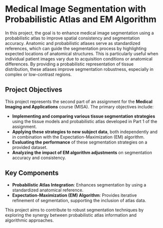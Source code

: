 # Medical Image Segmentation with Probabilistic Atlas and EM Algorithm

In this project, the goal is to enhance medical image segmentation using a probabilistic atlas to improve spatial consistency and segmentation accuracy. Anatomic and probabilistic atlases serve as standardized references, which can guide the segmentation process by highlighting expected locations of anatomical structures. This is particularly useful when individual patient images vary due to acquisition conditions or anatomical differences. By providing a probabilistic representation of tissue distribution, these atlases improve segmentation robustness, especially in complex or low-contrast regions.

## Project Objectives

This project represents the second part of an assignment for the **Medical Imaging and Applications** course (MISA). The primary objectives include:
- **Implementing and comparing various tissue segmentation strategies** using the tissue models and probabilistic atlas developed in Part 1 of the assignment.
- **Applying these strategies to new subject data**, both independently and in combination with the Expectation-Maximization (EM) algorithm.
- **Evaluating the performance** of these segmentation strategies on a provided dataset.
- **Analyzing the impact of EM algorithm adjustments** on segmentation accuracy and consistency.

## Key Components
- **Probabilistic Atlas Integration**: Enhances segmentation by using a standardized anatomical reference.
- **Expectation-Maximization (EM) Algorithm**: Provides iterative refinement of segmentation, supporting the inclusion of atlas data.
  
This project aims to contribute to robust segmentation techniques by exploring the synergy between probabilistic atlas information and algorithmic approaches.


